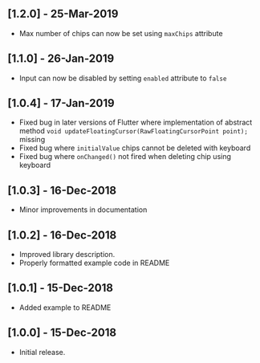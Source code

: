 ## [1.2.0] - 25-Mar-2019
* Max number of chips can now be set using `maxChips` attribute

## [1.1.0] - 26-Jan-2019
* Input can now be disabled by setting `enabled` attribute to `false`

## [1.0.4] - 17-Jan-2019
* Fixed bug in later versions of Flutter where implementation of abstract method `void updateFloatingCursor(RawFloatingCursorPoint point);` missing
* Fixed bug where `initialValue` chips cannot be deleted with keyboard
* Fixed bug where `onChanged()` not fired when deleting chip using keyboard

## [1.0.3] - 16-Dec-2018
* Minor improvements in documentation

## [1.0.2] - 16-Dec-2018
* Improved library description. 
* Properly formatted example code in README

## [1.0.1] - 15-Dec-2018
* Added example to README

## [1.0.0] - 15-Dec-2018
* Initial release.
